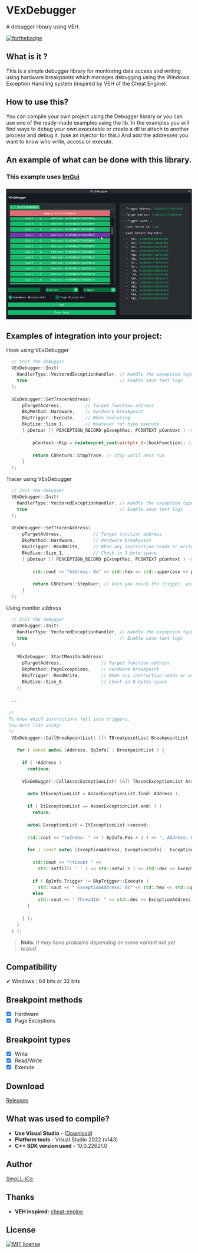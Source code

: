 # VExDebugger

A debugger library using VEH.

[![forthebadge](https://forthebadge.com/images/badges/made-with-c-plus-plus.svg)](https://forthebadge.com)

## What is it ?

This is a simple debugger library for monitoring data access and writing using hardware breakpoints which manages debugging using the Windows Exception Handling system (inspired by VEH of the Cheat Engine).

## How to use this?

You can compile your own project using the Debugger library or you can use one of the ready-made examples using the lib.
In the examples you will find ways to debug your own executable or create a dll to attach to another process and debug it. (use an injector for this.)
And add the addresses you want to know who write, access or execute.

## An example of what can be done with this library.

### This example uses [ImGui](https://github.com/ocornut/imgui)

<h3 align="center">
  <img src="README/vex_debug_gui.png" alt="screeen" />
</h3>

## Examples of integration into your project:

Hook using VExDebugger
```cpp
  // Init the debugger
  VExDebugger::Init( 
    HandlerType::VectoredExceptionHandler, // Handle the exception type
    true                                   // Enable save text logs
  );

  VExDebugger::SetTracerAddress(
      pTargetAddress,         // Target function address
      BkpMethod::Hardware,    // Hardware breakpoint
      BkpTrigger::Execute,    // When executing
      BkpSize::Size_1,        // Whatever for type execute
      [ pDetour ]( PEXCEPTION_RECORD pExceptRec, PCONTEXT pContext ) -> CBReturn {

          pContext->Rip = reinterpret_cast<uintptr_t>(hookFunction); // function that must be detoured

          return CBReturn::StopTrace; // stop until next run
      }
  );
```

Tracer using VExDebugger
```cpp
  // Init the debugger
  VExDebugger::Init( 
    HandlerType::VectoredExceptionHandler, // Handle the exception type
    true                                   // Enable save text logs
  );

  VExDebugger::SetTracerAddress(
      pTargetAddress,            // Target function address
      BkpMethod::Hardware,       // Hardware breakpoint
      BkpTrigger::ReadWrite,     // When any instruction reads or writes to that address
      BkpSize::Size_1,           // Check in 1 byte space
      [ pDetour ]( PEXCEPTION_RECORD pExceptRec, PCONTEXT pContext ) -> CBReturn  {

          std::cout << "Address: 0x" << std::hex << std::uppercase << pContext->Rip << "\n";

          return CBReturn::StepOver; // Once you reach the trigger, you can continue debugging the next instructions. between the StepOver or StepInto
      }
  );
```

Using monitor address
```cpp
  // Init the debugger
  VExDebugger::Init( 
    HandlerType::VectoredExceptionHandler, // Handle the exception type
    true                                   // Enable save text logs
  );

	VExDebugger::StartMonitorAddress(
      pTargetAddress,               // Target function address
      BkpMethod::PageExceptions,    // Hardware breakpoint
      BkpTrigger::ReadWrite,        // When any instruction reads or writes to that address
      BkpSize::Size_8               // Check in 8 bytes space
    );

  ...

 /*
 To know which instructions fell into triggers.
 You must list using:
 */  
  VExDebugger::CallBreakpointList( []( TBreakpointList BreakpointList ) -> void {

    for ( const auto& [Address, BpInfo] : BreakpointList ) {

      if ( !Address )
        continue;

      VExDebugger::CallAssocExceptionList( [&]( TAssocExceptionList AssocExceptionList ) -> void {

        auto ItExceptionList = AssocExceptionList.find( Address );

        if ( ItExceptionList == AssocExceptionList.end( ) )
          return;
      
        auto& ExceptionList = ItExceptionList->second;

        std::cout << "\nIndex: " << ( BpInfo.Pos + 1 ) << ", Address: 0x" << std::hex << std::uppercase << Address << "\n";

        for ( const auto& [ExceptionAddress, ExceptionInfo] : ExceptionList ) { 

          std::cout << "\tCount " <<
            std::setfill( ' ' ) << std::setw( 8 ) << std::dec << ExceptionInfo.Details.Count << "\n";

          if ( BpInfo.Trigger != BkpTrigger::Execute )
            std::cout << " ExceptionAddress: 0x" << std::hex << std::uppercase << ExceptionAddress << "\n";
          else
            std::cout << " ThreadId: " << std::dec << ExceptionAddress << "\n";          
        }

      } );
    }
  } );

```

> **Nota:** _It may have problems depending on some variant not yet tested._

## Compatibility

✔ Windows : 64 bits or 32 bits

## Breakpoint methods
- [x] Hardware
- [x] Page Exceptions

## Breakpoint types

- [x] Write
- [x] Read/Write
- [x] Execute

## Download

[Releases](https://github.com/SmoLL-iCe/VExDebugger/releases)

## What was used to compile?

- **Use Visual Studio** - ([Download](https://visualstudio.microsoft.com/pt-br/))
- **Platform tools** - Visual Studio 2022 (v143)
- **C++ SDK version used** - 10.0.22621.0

## Author

[SmoLL-iCe](https://github.com/SmoLL-iCe)

## Thanks

- **VEH inspired:** [cheat-engine](https://github.com/cheat-engine)

## License

[![MIT license](https://img.shields.io/badge/License-MIT-blue.svg)](https://raw.githubusercontent.com/SmoLL-iCe/VExDebugger/master/LICENSE)

